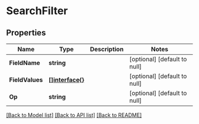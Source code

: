 # SearchFilter

## Properties
Name | Type | Description | Notes
------------ | ------------- | ------------- | -------------
**FieldName** | **string** |  | [optional] [default to null]
**FieldValues** | [**[]interface{}**](interface{}.md) |  | [optional] [default to null]
**Op** | **string** |  | [optional] [default to null]

[[Back to Model list]](../README.md#documentation-for-models) [[Back to API list]](../README.md#documentation-for-api-endpoints) [[Back to README]](../README.md)

